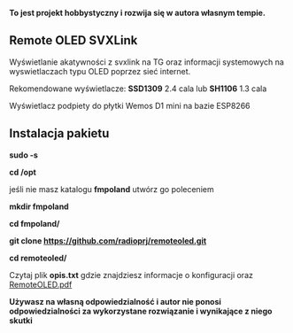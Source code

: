 

**To jest projekt hobbystyczny i rozwija się w autora własnym tempie.**

**Remote OLED SVXLink**
-----------------------

Wyświetlanie  akatywności z svxlink na TG oraz informacji systemowych
na wyswietlaczach typu OLED poprzez sieć internet.

Rekomendowane wyświetlacze: **SSD1309** 2.4 cala lub **SH1106** 1.3 cala

Wyświetlacz podpiety do płytki Wemos D1 mini na bazie ESP8266

**Instalacja pakietu**
---------------------

**sudo -s**

**cd /opt**

jeśli nie masz katalogu **fmpoland** utwórz go poleceniem

**mkdir fmpoland**

**cd fmpoland/**

**git clone https://github.com/radioprj/remoteoled.git**

**cd remoteoled/**

Czytaj plik **opis.txt** gdzie znajdziesz informacje o konfiguracji oraz
[RemoteOLED.pdf](https://github.com/radioprj/remoteoled/blob/main/RemoteOLED.pdf)


**Używasz na własną odpowiedzialność i autor nie ponosi odpowiedzialności za wykorzystane rozwiązanie i wynikające z niego skutki**




